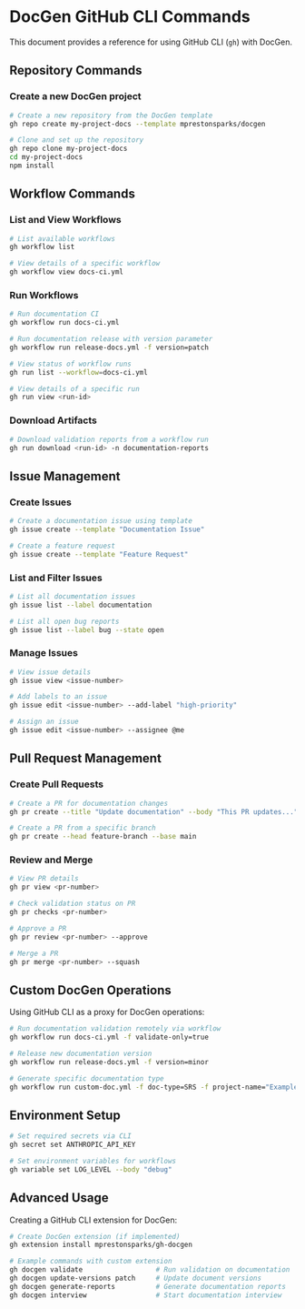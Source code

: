 # DocGen GitHub CLI Commands

This document provides a reference for using GitHub CLI (`gh`) with DocGen.

## Repository Commands

### Create a new DocGen project

```bash
# Create a new repository from the DocGen template
gh repo create my-project-docs --template mprestonsparks/docgen

# Clone and set up the repository
gh repo clone my-project-docs
cd my-project-docs
npm install
```

## Workflow Commands

### List and View Workflows

```bash
# List available workflows
gh workflow list

# View details of a specific workflow
gh workflow view docs-ci.yml
```

### Run Workflows

```bash
# Run documentation CI
gh workflow run docs-ci.yml

# Run documentation release with version parameter
gh workflow run release-docs.yml -f version=patch

# View status of workflow runs
gh run list --workflow=docs-ci.yml

# View details of a specific run
gh run view <run-id>
```

### Download Artifacts

```bash
# Download validation reports from a workflow run
gh run download <run-id> -n documentation-reports
```

## Issue Management

### Create Issues

```bash
# Create a documentation issue using template
gh issue create --template "Documentation Issue"

# Create a feature request
gh issue create --template "Feature Request"
```

### List and Filter Issues

```bash
# List all documentation issues
gh issue list --label documentation

# List all open bug reports
gh issue list --label bug --state open
```

### Manage Issues

```bash
# View issue details
gh issue view <issue-number>

# Add labels to an issue
gh issue edit <issue-number> --add-label "high-priority"

# Assign an issue
gh issue edit <issue-number> --assignee @me
```

## Pull Request Management

### Create Pull Requests

```bash
# Create a PR for documentation changes
gh pr create --title "Update documentation" --body "This PR updates..." --label documentation

# Create a PR from a specific branch
gh pr create --head feature-branch --base main
```

### Review and Merge

```bash
# View PR details
gh pr view <pr-number>

# Check validation status on PR
gh pr checks <pr-number>

# Approve a PR
gh pr review <pr-number> --approve

# Merge a PR
gh pr merge <pr-number> --squash
```

## Custom DocGen Operations

Using GitHub CLI as a proxy for DocGen operations:

```bash
# Run documentation validation remotely via workflow
gh workflow run docs-ci.yml -f validate-only=true

# Release new documentation version
gh workflow run release-docs.yml -f version=minor

# Generate specific documentation type
gh workflow run custom-doc.yml -f doc-type=SRS -f project-name="Example Project"
```

## Environment Setup

```bash
# Set required secrets via CLI
gh secret set ANTHROPIC_API_KEY

# Set environment variables for workflows
gh variable set LOG_LEVEL --body "debug"
```

## Advanced Usage

Creating a GitHub CLI extension for DocGen:

```bash
# Create DocGen extension (if implemented)
gh extension install mprestonsparks/gh-docgen

# Example commands with custom extension
gh docgen validate                  # Run validation on documentation
gh docgen update-versions patch     # Update document versions
gh docgen generate-reports          # Generate documentation reports
gh docgen interview                 # Start documentation interview
```